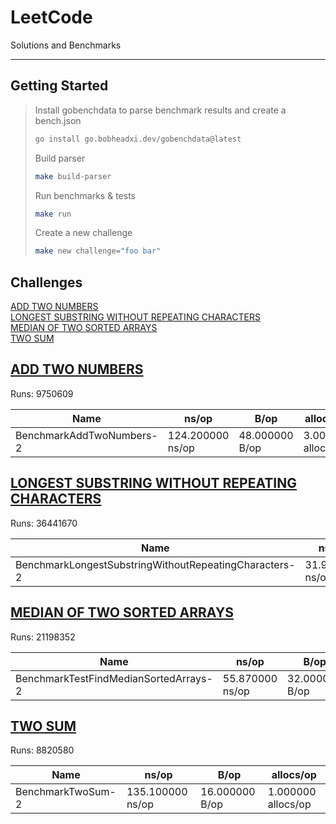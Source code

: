 # LeetCode 
Solutions and Benchmarks 

--- 

## Getting Started 

> Install gobenchdata to parse benchmark results and create a bench.json
> ```bash 
> go install go.bobheadxi.dev/gobenchdata@latest
> ```
> Build parser
> ```bash 
> make build-parser
> ```
> Run benchmarks & tests
> ```bash 
> make run
> ```
> Create a new challenge
> ```bash
> make new challenge="foo bar" 
> ```














## Challenges

[ADD TWO NUMBERS](#add_two_numbers)  
[LONGEST SUBSTRING WITHOUT REPEATING CHARACTERS](#longest_substring_without_repeating_characters)  
[MEDIAN OF TWO SORTED ARRAYS](#median_of_two_sorted_arrays)  
[TWO SUM](#two_sum)  



<a name="add_two_numbers"></a>  

## [ADD TWO NUMBERS](./add_two_numbers)

Runs: 9750609  

| Name | ns/op | B/op | allocs/op |  
| ---- | ----- | ---- | --------- |  
| BenchmarkAddTwoNumbers-2 | 124.200000 ns/op | 48.000000 B/op | 3.000000 allocs/op |  

<a name="longest_substring_without_repeating_characters"></a>  

## [LONGEST SUBSTRING WITHOUT REPEATING CHARACTERS](./longest_substring_without_repeating_characters)

Runs: 36441670  

| Name | ns/op | B/op | allocs/op |  
| ---- | ----- | ---- | --------- |  
| BenchmarkLongestSubstringWithoutRepeatingCharacters-2 | 31.950000 ns/op | 0.000000 B/op | 0.000000 allocs/op |  

<a name="median_of_two_sorted_arrays"></a>  

## [MEDIAN OF TWO SORTED ARRAYS](./median_of_two_sorted_arrays)

Runs: 21198352  

| Name | ns/op | B/op | allocs/op |  
| ---- | ----- | ---- | --------- |  
| BenchmarkTestFindMedianSortedArrays-2 | 55.870000 ns/op | 32.000000 B/op | 1.000000 allocs/op |  

<a name="two_sum"></a>  

## [TWO SUM](./two_sum)

Runs: 8820580  

| Name | ns/op | B/op | allocs/op |  
| ---- | ----- | ---- | --------- |  
| BenchmarkTwoSum-2 | 135.100000 ns/op | 16.000000 B/op | 1.000000 allocs/op |  
